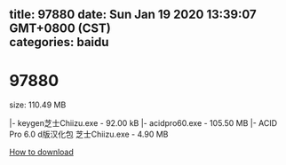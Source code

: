 
title: 97880
date: Sun Jan 19 2020 13:39:07 GMT+0800 (CST)    
categories: baidu
---

# 97880
size: 110.49 MB
 
 
|- keygen芝士Chiizu.exe - 92.00 kB
|- acidpro60.exe - 105.50 MB
|- ACID Pro 6.0 d版汉化包 芝士Chiizu.exe - 4.90 MB

[How to download](https://bpcam.bemobtrk.com/go/2ceec3aa-1ca2-46d6-b9ff-aaa5c184517c?jno=3728)